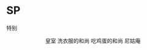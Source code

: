 # SP
特别

　　　　　　　
            皇室
            洗衣服的和尚
            吃鸡蛋的和尚
            尼姑庵 
            
      
